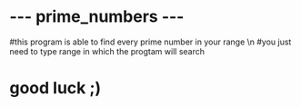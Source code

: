 # --- prime_numbers ---
#this program is able to find every prime number in your range \n
#you just need to type range in which the progtam will search
# good luck ;)
